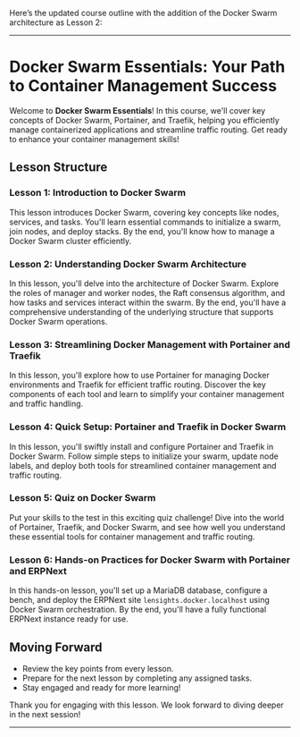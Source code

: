 Here’s the updated course outline with the addition of the Docker Swarm architecture as Lesson 2:

---

# Docker Swarm Essentials: Your Path to Container Management Success

Welcome to **Docker Swarm Essentials**! In this course, we'll cover key concepts of Docker Swarm, Portainer, and Traefik, helping you efficiently manage containerized applications and streamline traffic routing. Get ready to enhance your container management skills!

## Lesson Structure

### Lesson 1: Introduction to Docker Swarm
This lesson introduces Docker Swarm, covering key concepts like nodes, services, and tasks. You'll learn essential commands to initialize a swarm, join nodes, and deploy stacks. By the end, you'll know how to manage a Docker Swarm cluster efficiently.

### Lesson 2: Understanding Docker Swarm Architecture
In this lesson, you'll delve into the architecture of Docker Swarm. Explore the roles of manager and worker nodes, the Raft consensus algorithm, and how tasks and services interact within the swarm. By the end, you'll have a comprehensive understanding of the underlying structure that supports Docker Swarm operations.

### Lesson 3: Streamlining Docker Management with Portainer and Traefik
In this lesson, you'll explore how to use Portainer for managing Docker environments and Traefik for efficient traffic routing. Discover the key components of each tool and learn to simplify your container management and traffic handling.

### Lesson 4: Quick Setup: Portainer and Traefik in Docker Swarm
In this lesson, you'll swiftly install and configure Portainer and Traefik in Docker Swarm. Follow simple steps to initialize your swarm, update node labels, and deploy both tools for streamlined container management and traffic routing.

### Lesson 5: Quiz on Docker Swarm
Put your skills to the test in this exciting quiz challenge! Dive into the world of Portainer, Traefik, and Docker Swarm, and see how well you understand these essential tools for container management and traffic routing.

### Lesson 6: Hands-on Practices for Docker Swarm with Portainer and ERPNext
In this hands-on lesson, you'll set up a MariaDB database, configure a bench, and deploy the ERPNext site `lensights.docker.localhost` using Docker Swarm orchestration. By the end, you'll have a fully functional ERPNext instance ready for use.

## Moving Forward
- Review the key points from every lesson.
- Prepare for the next lesson by completing any assigned tasks.
- Stay engaged and ready for more learning!

Thank you for engaging with this lesson. We look forward to diving deeper in the next session!

--- 


<!--stackedit_data:
eyJoaXN0b3J5IjpbLTUzNjczOTg3OCwtMjcyMTc5MTU5LC0xMT
k5ODA2MzYsLTc1MTU2MjIyNCwtODI0NDg1NzgsMjAwOTIxNzA3
LC0yMTI0OTI4ODI2XX0=
-->